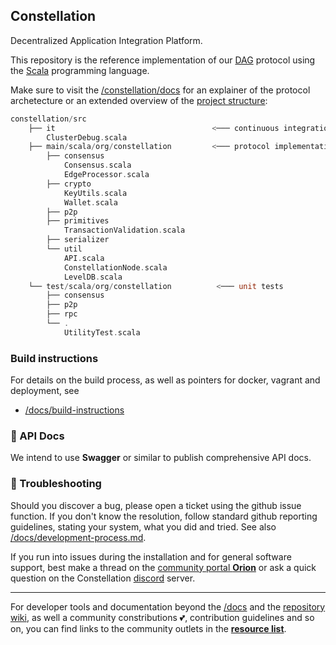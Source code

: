 ## Constellation
Decentralized Application Integration Platform.

This repository is the reference implementation of our 
[DAG](https://en.wikipedia.org/wiki/Directed_acyclic_graph) 
protocol using the 
[Scala](https://www.scala-lang.org/) 
programming language.

Make sure to visit the [/constellation/docs](https://github.com/Constellation-Labs/constellation/docs/) for an explainer of the protocol archetecture or an extended overview of the 
[project structure](https://github.com/Constellation-Labs/constellation/docs/directory-tree/):

```scala
constellation/src
    ├── it                                   <─── continuous integration
        ClusterDebug.scala
    ├── main/scala/org/constellation         <─── protocol implementation
        ├── consensus
            Consensus.scala
            EdgeProcessor.scala
        ├── crypto
            KeyUtils.scala
            Wallet.scala
        ├── p2p
        ├── primitives
            TransactionValidation.scala
        ├── serializer
        └── util
            API.scala
            ConstellationNode.scala
            LevelDB.scala
    └── test/scala/org/constellation          <─── unit tests
        ├── consensus
        ├── p2p
        ├── rpc
        └── .
			UtilityTest.scala
```

### Build instructions
For details on the build process, as well as pointers for docker, vagrant and deployment, see

* [/docs/build-instructions](https://github.com/Constellation-Labs/constellation/docs/build-instructions)

### :green_book: API Docs
We intend to use **Swagger** or similar to publish comprehensive API docs.

### :rotating_light: Troubleshooting
Should you discover a bug, please open a ticket using the github issue function. If you don't know the resolution, follow standard github reporting guidelines, stating your system, what you did and tried. See also 
[/docs/development-process.md](https://github.com/Constellation-Labs/constellation/development-process.md).

If you run into issues during the installation and for general software support, best make a thread on the [community portal **Orion**](https://orion.constellationlabs.io/accounts/login/?next=/) or ask a quick question on the Constellation [discord](https://discordapp.com/invite/KMSmXbV) server. 

---

For developer tools and documentation beyond the 
[/docs](https://github.com/Constellation-Labs/constellation/constellation/docs)
and the 
[repository wiki](https://github.com/Constellation-Labs/constellation/wiki), 
as well a community constributions :two_hearts:, contribution guidelines and so on, you can find links to the community outlets in the 
[**resource list**](https://github.com/Constellation-Labs/awesome-constellation). 
